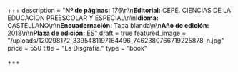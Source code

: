 +++
description = "**Nº de páginas:** 176\n\n**Editorial:** CEPE. CIENCIAS DE LA EDUCACION PREESCOLAR Y ESPECIAL\n\n**Idioma:** CASTELLANO\n\n**Encuadernación:** Tapa blanda\n\n**Año de edición:** 2018\n\n**Plaza de edición:** ES"
draft = true
featured_image = "/uploads/120298172_3395481197164496_7462380766719225878_n.jpg"
price = 550
title = "La Disgrafía."
type = "book"

+++
